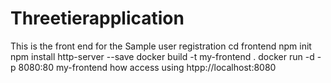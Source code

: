 # Threetierapplication

This is the front end for the Sample user registration 
cd frontend
npm init
npm install http-server --save
docker build -t my-frontend .
docker run -d -p 8080:80 my-frontend
how access using htpp://localhost:8080
